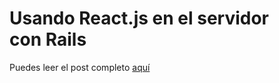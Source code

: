 # Usando React.js en el servidor con Rails

Puedes leer el post completo [aquí](https://medium.com/@condef5/usando-react-js-en-el-servidor-con-rails-f9a8fce87e91)
